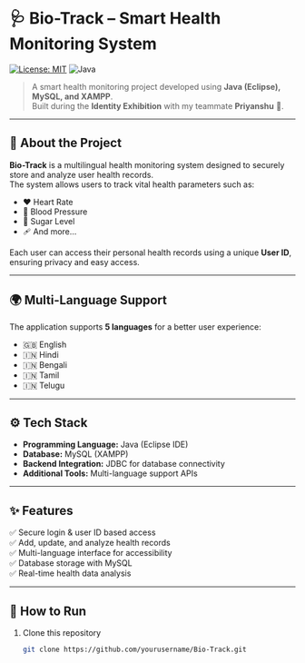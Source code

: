 # 🩺 Bio-Track – Smart Health Monitoring System
[![License: MIT](https://img.shields.io/badge/License-MIT-green.svg)](LICENSE)
![Java](https://img.shields.io/badge/Java-%23ED8B00.svg?style=for-the-badge&logo=java&logoColor=white)

> A smart health monitoring project developed using **Java (Eclipse), MySQL, and XAMPP**.  
> Built during the **Identity Exhibition** with my teammate **Priyanshu** 🎉.

---

## 📖 About the Project
**Bio-Track** is a multilingual health monitoring system designed to securely store and analyze user health records.  
The system allows users to track vital health parameters such as:
- ❤️ Heart Rate
- 💉 Blood Pressure
- 🍬 Sugar Level
- 🩹 And more…

Each user can access their personal health records using a unique **User ID**, ensuring privacy and easy access.

---

## 🌍 Multi-Language Support
The application supports **5 languages** for a better user experience:
- 🇬🇧 English  
- 🇮🇳 Hindi  
- 🇮🇳 Bengali  
- 🇮🇳 Tamil  
- 🇮🇳 Telugu  

---

## ⚙️ Tech Stack
- **Programming Language:** Java (Eclipse IDE)  
- **Database:** MySQL (XAMPP)  
- **Backend Integration:** JDBC for database connectivity  
- **Additional Tools:** Multi-language support APIs  

---

## ✨ Features
✅ Secure login & user ID based access  
✅ Add, update, and analyze health records  
✅ Multi-language interface for accessibility  
✅ Database storage with MySQL  
✅ Real-time health data analysis  

---


## 🚀 How to Run
1. Clone this repository  
   ```bash
   git clone https://github.com/yourusername/Bio-Track.git
